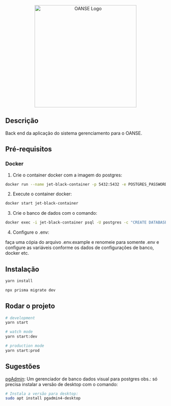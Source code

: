 <p align="center">
  <img src="https://static.wixstatic.com/media/6ea5d4_d4f0f11421144775a811892b8d0d1ff9~mv2.jpg/v1/fill/w_215,h_215,al_c,q_80,usm_0.66_1.00_0.01/Logo%20OANSE.webp" width="320" alt="OANSE Logo" />
</p>

## Descrição

Back end da aplicação do sistema gerenciamento para o OANSE.

## Pré-requisitos

### Docker


1. Crie o container docker com a imagem do postgres:

```bash
docker run --name jet-black-container -p 5432:5432 -e POSTGRES_PASSWORD=123456 -d postgres
```

2. Execute o container docker:

```bash
docker start jet-black-container
```

3. Crie o banco de dados com o comando:

```bash
docker exec -i jet-black-container psql -U postgres -c "CREATE DATABASE jet_black_db WITH OWNER=postgres;"
```

4. Configure o .env:

faça uma cópia do arquivo .env.example e renomeie para somente .env e configure as variáveis conforme os dados de configurações de banco, docker etc.

## Instalação

```bash
yarn install
```

```bash
npx prisma migrate dev
```

## Rodar o projeto

```bash
# development
yarn start

# watch mode
yarn start:dev

# production mode
yarn start:prod
```

## Sugestões

[pgAdmin](https://www.pgadmin.org/download/pgadmin-4-apt/): Um gerenciador de banco dados visual para postgres obs.: só precisa instalar a versão de desktop com o comando:

```bash
# Instala a versão para desktop:
sudo apt install pgadmin4-desktop
```

